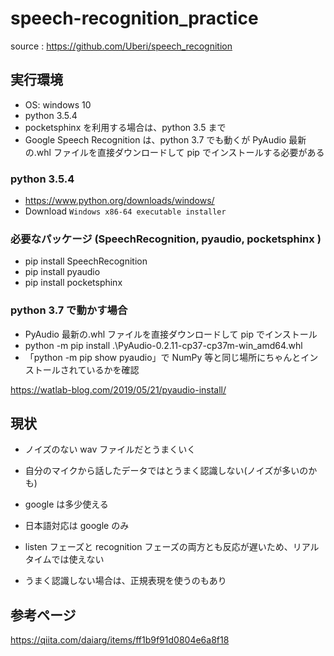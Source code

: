 # speech-recognition_practice

source : <https://github.com/Uberi/speech_recognition>

## 実行環境

- OS: windows 10
- python 3.5.4
- pocketsphinx を利用する場合は、python 3.5 まで
- Google Speech Recognition は、python 3.7 でも動くが PyAudio 最新の.whl ファイルを直接ダウンロードして pip でインストールする必要がある

### python 3.5.4

- <https://www.python.org/downloads/windows/>
- Download `Windows x86-64 executable installer`

### 必要なパッケージ (SpeechRecognition, pyaudio, pocketsphinx )

- pip install SpeechRecognition
- pip install pyaudio
- pip install pocketsphinx

### python 3.7 で動かす場合

- PyAudio 最新の.whl ファイルを直接ダウンロードして pip でインストール
- python -m pip install .\PyAudio-0.2.11-cp37-cp37m-win_amd64.whl
- 「python -m pip show pyaudio」で NumPy 等と同じ場所にちゃんとインストールされているかを確認

<https://watlab-blog.com/2019/05/21/pyaudio-install/>

## 現状

- ノイズのない wav ファイルだとうまくいく
- 自分のマイクから話したデータではとうまく認識しない(ノイズが多いのかも)
- google は多少使える
- 日本語対応は google のみ
- listen フェーズと recognition フェーズの両方とも反応が遅いため、リアルタイムでは使えない

- うまく認識しない場合は、正規表現を使うのもあり

## 参考ページ

<https://qiita.com/daiarg/items/ff1b9f91d0804e6a8f18>
